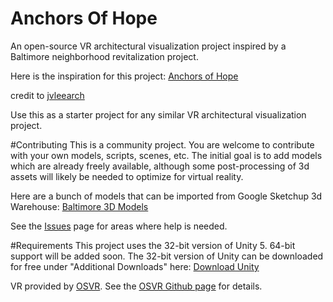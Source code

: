 # Anchors Of Hope
An open-source VR architectural visualization project inspired by a Baltimore neighborhood revitalization project.

Here is the inspiration for this project:
<a href="https://3dwarehouse.sketchup.com/model.html?id=u87a78301-f04a-4a53-975d-2984aa708fd5">Anchors of Hope</a>

credit to <a href="https://3dwarehouse.sketchup.com/user.html?id=1744847403693623727118102">jvleearch</a>

Use this as a starter project for any similar VR architectural visualization project.

#Contributing
This is a community project. You are welcome to contribute with your own models, scripts, scenes, etc.
The initial goal is to add models which are already freely available, although some post-processing of 3d assets will likely be needed to optimize for virtual reality.

Here are a bunch of models that can be imported from Google Sketchup 3d Warehouse: <a href="https://3dwarehouse.sketchup.com/search.html?q=baltimore&rsi=sbis&backendClass=entity">Baltimore 3D Models</a>

See the <a href="https://github.com/DuFF14/AnchorsOfHope/issues">Issues</a> page for areas where help is needed.

#Requirements
This project uses the 32-bit version of Unity 5. 64-bit support will be added soon. The 32-bit version of Unity can be downloaded for free under "Additional Downloads" here: <a href="https://unity3d.com/get-unity/update">Download Unity</a>

VR provided by <a href="http://osvr.com/">OSVR</a>. See the <a href="https://github.com/OSVR">OSVR Github page</a> for details.
